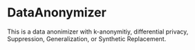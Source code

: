 # DataAnonymizer
This is a data anonimizer with k-anonymitiy, differential privacy, Suppression, Generalization, or Synthetic Replacement.
